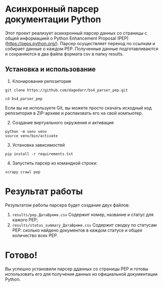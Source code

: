 # Асинхронный парсер документации Python

Этот проект реализует асинхронный парсер данных со страницы с общей информацией о Python Enhancement Proposal (PEP) (https://peps.python.org/). Парсер осуществляет переход по ссылкам и собирает данные о каждом PEP. Полученные данные подготавливаются и сохраняются в два файла формата csv в папку results.

## Установка и использование
1. Клонирование репозитория

```
git clone https://github.com/dagedarr/bs4_parser_pep.git

cd bs4_parser_pep
```
Если вы не используете Git, вы можете просто скачать исходный код репозитория в ZIP-архиве и распаковать его на свой компьютер.

2. Создание виртуального окружения и активация
```
python -m venv venv
source venv/bin/activate
```

3. Установка зависимостей
```
pip install -r requirements.txt
```

4. Запустить парсер из командной строки:
```
scrapy crawl pep
```

# Результат работы
Результатом работы парсера будет создание двух файлов:
1. ``results/pep_ДатаВремя.csv``
Содержит номер, название и статус для кажого PEP;
2. ``results/status_summary_ДатаВремя.csv`` 
Содержит сводку по статусам PEP: 
сколько найдено документов в каждом статусе и общее количество всех PEP.

# Готово!
Вы успешно установили парсер дданных со страницы PEP и готовы использовать его для получения данных из официальной документации Python.